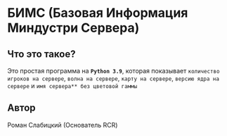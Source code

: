 # БИМС (Базовая Информация Миндустри Сервера)
## Что это такое?
Это простая программа на **`Python 3.9`**, которая показывает `количество игроков на сервере`, `волна на сервере`, `карту на сервере`, `версию ядра на сервере` и `имя сервера** без цветовой гаммы`
## Автор
Роман Слабицкий (Основатель RCR)
